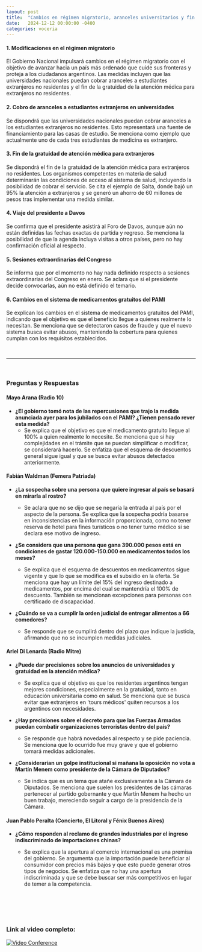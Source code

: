 ```yaml
---
layout: post
title:  "Cambios en régimen migratorio, aranceles universitarios y fin de gratuidad médica para extranjeros"
date:   2024-12-12 00:00:00 -0400
categories: voceria
---
```



    
#### 1. Modificaciones en el régimen migratorio
El Gobierno Nacional impulsará cambios en el régimen migratorio con el objetivo de avanzar hacia un país más ordenado que cuide sus fronteras y proteja a los ciudadanos argentinos. Las medidas incluyen que las universidades nacionales puedan cobrar aranceles a estudiantes extranjeros no residentes y el fin de la gratuidad de la atención médica para extranjeros no residentes.

#### 2. Cobro de aranceles a estudiantes extranjeros en universidades
Se dispondrá que las universidades nacionales puedan cobrar aranceles a los estudiantes extranjeros no residentes. Esto representará una fuente de financiamiento para las casas de estudio. Se menciona como ejemplo que actualmente uno de cada tres estudiantes de medicina es extranjero.

#### 3. Fin de la gratuidad de atención médica para extranjeros
Se dispondrá el fin de la gratuidad de la atención médica para extranjeros no residentes. Los organismos competentes en materia de salud determinarán las condiciones de acceso al sistema de salud, incluyendo la posibilidad de cobrar el servicio. Se cita el ejemplo de Salta, donde bajó un 95% la atención a extranjeros y se generó un ahorro de 60 millones de pesos tras implementar una medida similar.

#### 4. Viaje del presidente a Davos
Se confirma que el presidente asistirá al Foro de Davos, aunque aún no están definidas las fechas exactas de partida y regreso. Se menciona la posibilidad de que la agenda incluya visitas a otros países, pero no hay confirmación oficial al respecto.

#### 5. Sesiones extraordinarias del Congreso
Se informa que por el momento no hay nada definido respecto a sesiones extraordinarias del Congreso en enero. Se aclara que si el presidente decide convocarlas, aún no está definido el temario.

#### 6. Cambios en el sistema de medicamentos gratuitos del PAMI
Se explican los cambios en el sistema de medicamentos gratuitos del PAMI, indicando que el objetivo es que el beneficio llegue a quienes realmente lo necesitan. Se menciona que se detectaron casos de fraude y que el nuevo sistema busca evitar abusos, manteniendo la cobertura para quienes cumplan con los requisitos establecidos.

    
<br/>

---

<br/>

### Preguntas y Respuestas


    
#### Mayo Arana (Radio 10)

* **¿El gobierno tomó nota de las repercusiones que trajo la medida anunciada ayer para los jubilados con el PAMI? ¿Tienen pensado rever esta medida?**
  - Se explica que el objetivo es que el medicamento gratuito llegue al 100% a quien realmente lo necesite. Se menciona que si hay complejidades en el trámite que se puedan simplificar o modificar, se considerará hacerlo. Se enfatiza que el esquema de descuentos general sigue igual y que se busca evitar abusos detectados anteriormente.


#### Fabián Waldman (Femera Patriada)

* **¿La sospecha sobre una persona que quiere ingresar al país se basará en mirarla al rostro?**
  - Se aclara que no se dijo que se negaría la entrada al país por el aspecto de la persona. Se explica que la sospecha podría basarse en inconsistencias en la información proporcionada, como no tener reserva de hotel para fines turísticos o no tener turno médico si se declara ese motivo de ingreso.

* **¿Se considera que una persona que gana 390.000 pesos está en condiciones de gastar 120.000-150.000 en medicamentos todos los meses?**
  - Se explica que el esquema de descuentos en medicamentos sigue vigente y que lo que se modifica es el subsidio en la oferta. Se menciona que hay un límite del 15% del ingreso destinado a medicamentos, por encima del cual se mantendría el 100% de descuento. También se mencionan excepciones para personas con certificado de discapacidad.

* **¿Cuándo se va a cumplir la orden judicial de entregar alimentos a 66 comedores?**
  - Se responde que se cumplirá dentro del plazo que indique la justicia, afirmando que no se incumplen medidas judiciales.


#### Ariel Di Lenarda (Radio Mitre)

* **¿Puede dar precisiones sobre los anuncios de universidades y gratuidad en la atención médica?**
  - Se explica que el objetivo es que los residentes argentinos tengan mejores condiciones, especialmente en la gratuidad, tanto en educación universitaria como en salud. Se menciona que se busca evitar que extranjeros en 'tours médicos' quiten recursos a los argentinos con necesidades.

* **¿Hay precisiones sobre el decreto para que las Fuerzas Armadas puedan combatir organizaciones terroristas dentro del país?**
  - Se responde que habrá novedades al respecto y se pide paciencia. Se menciona que lo ocurrido fue muy grave y que el gobierno tomará medidas adicionales.

* **¿Considerarían un golpe institucional si mañana la oposición no vota a Martín Menem como presidente de la Cámara de Diputados?**
  - Se indica que es un tema que atañe exclusivamente a la Cámara de Diputados. Se menciona que suelen los presidentes de las cámaras pertenecer al partido gobernante y que Martín Menem ha hecho un buen trabajo, mereciendo seguir a cargo de la presidencia de la Cámara.


#### Juan Pablo Peralta (Concierto, El Litoral y Fénix Buenos Aires)

* **¿Cómo responden al reclamo de grandes industriales por el ingreso indiscriminado de importaciones chinas?**
  - Se explica que la apertura al comercio internacional es una premisa del gobierno. Se argumenta que la importación puede beneficiar al consumidor con precios más bajos y que esto puede generar otros tipos de negocios. Se enfatiza que no hay una apertura indiscriminada y que se debe buscar ser más competitivos en lugar de temer a la competencia.


    <br/>
<br/>
<br/>

### Link al video completo:
[![Video Conference](https://img.youtube.com/vi/iKTlKyikcFk/0.jpg)](https://www.youtube.com/watch?v=iKTlKyikcFk)

    
